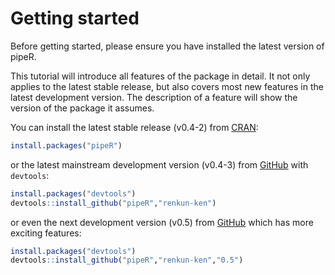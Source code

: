 # Getting started

Before getting started, please ensure you have installed the latest version of pipeR.

This tutorial will introduce all features of the package in detail. It not only applies to the latest stable release, but also covers most new features in the latest development version. The description of a feature will show the version of the package it assumes.

You can install the latest stable release (v0.4-2) from [CRAN](http://cran.r-project.org/web/packages/pipeR):

```r
install.packages("pipeR")
```

or the latest mainstream development version (v0.4-3) from [GitHub](https://github.com/renkun-ken/pipeR) with `devtools`:

```r
install.packages("devtools")
devtools::install_github("pipeR","renkun-ken")
```

or even the next development version (v0.5) from [GitHub](https://github.com/renkun-ken/pipeR/tree/0.5) which has more exciting features:

```r
install.packages("devtools")
devtools::install_github("pipeR","renkun-ken","0.5")
```
